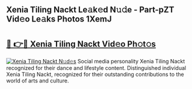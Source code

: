 ## Xenia Tiling Nackt Le𝚊k𝚎d N𝚞𝚍e - Part-pZT Vid𝚎o Le𝚊ks Photos 1XemJ

# <h2><a href="http://fb8kg4f.evod.top/?m=Xenia+Tiling+Nackt">🔗 👉🔴 Xenia Tiling Nackt Vid𝚎o Ph𝚘t𝚘s</a></h2>

[![Xenia Tiling Nackt N𝚞d𝚎s](https://i.imgur.com/8V9OHl7.gif)](http://fb8kg4f.evod.top/?m=Xenia+Tiling+Nackt)
Social media personality Xenia Tiling Nackt recognized for their dance and lifestyle content. Distinguished individual Xenia Tiling Nackt, recognized for their outstanding contributions to the world of arts and culture. 
